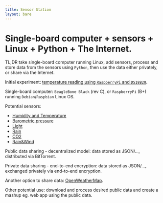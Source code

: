 ```yaml
---
title: Sensor Station
layout: bare
---
```


# Single-board computer + sensors + Linux + Python + The Internet.

TL;DR take single-board computer running Linux, add sensors, 
process and store data from the sensors using `Python`, 
then use the data either privately, or share via the Internet.

Initial experiment: 
<a href="/blog/2014/10/12/quiet-sunday-session/">temperature reading 
using `RaspberryPi` and `DS18B20`</a>.

Single-board computer: `BeagleBone Black` (rev C), or `RaspberryPi` (B+) 
running `Debian`/`Raspbian` Linux OS.

Potential sensors:

* [Humidity and Temperature](https://nicegear.co.nz/sensors/freetronics-humidity-and-temperature-sensor-module/)
* [Barometric pressure](https://nicegear.co.nz/sensors/barometric-pressure-sensor-bmp180-breakout/)
* [Light](https://nicegear.co.nz/sensors/freetronics-light-sensor-module/)
* [Rain](https://nicegear.co.nz/sensors/optical-rain-sensor-model-rg11/)
* [CO2](https://nicegear.co.nz/sensors/dfrobot-co2-sensor/)
* [Rain&Wind](https://nicegear.co.nz/sensors/weather-meters/)

Public data sharing - decentralized model: data stored as JSON/..., 
distributed via BitTorrent.

Private data sharing - end-to-end encryption: data stored as JSON/..., 
exchanged privately via end-to-end encryption. 

Another option to share data: 
[OpenWeatherMap](http://openweathermap.org/).

Other potential use: download and process desired public data and 
create a mashup eg. web app using the public data.
